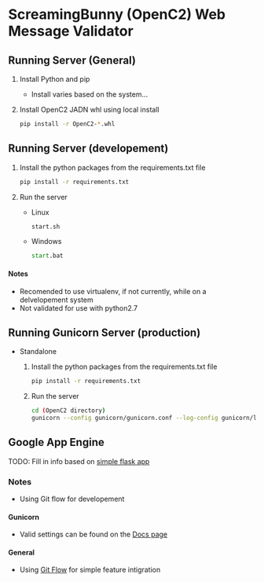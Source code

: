 # ScreamingBunny (OpenC2) Web Message Validator
## Running Server (General)
1. Install Python and pip
	- Install varies based on the system...
2. Install OpenC2 JADN whl using local install

    ```bash
    pip install -r OpenC2-*.whl
    ```

## Running Server (developement)
1. Install the python packages from the requirements.txt file
	
	```bash
	pip install -r requirements.txt
   	```
	
2. Run the server
	- Linux
		
		```bash
		start.sh
		```
	
	- Windows
	
		```cmd
		start.bat
		```
	
#### Notes
- Recomended to use virtualenv, if not currently, while on a delvelopement system
- Not validated for use with python2.7

## Running Gunicorn Server (production)
- Standalone
	1. Install the python packages from the requirements.txt file
	
		```bash
		pip install -r requirements.txt
		```
	
	2. Run the server
	
		```bash
		cd (OpenC2 directory)
		gunicorn --config gunicorn/gunicorn.conf --log-config gunicorn/logging.conf webApp:app
		```

		
## Google App Engine
TODO: Fill in info based on [simple flask app](https://cloud.google.com/appengine/docs/standard/python/getting-started/python-standard-env)
		
### Notes
- Using Git flow for developement

#### Gunicorn
- Valid settings can be found on the [Docs page](http://docs.gunicorn.org/en/latest/settings.html)

#### General
- Using [Git Flow](https://danielkummer.github.io/git-flow-cheatsheet/) for simple feature intigration
